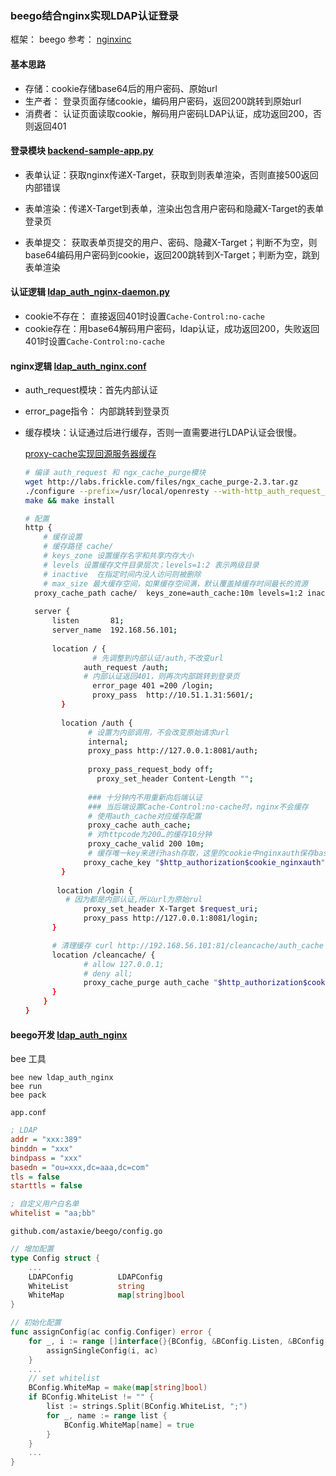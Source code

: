 
### beego结合nginx实现LDAP认证登录

   框架： beego 参考： [nginxinc](https://github.com/nginxinc/ldap_auth_nginx/blob/master/backend-sample-app.py)
   
#### 基本思路

- 存储：cookie存储base64后的用户密码、原始url
- 生产者： 登录页面存储cookie，编码用户密码，返回200跳转到原始url
- 消费者： 认证页面读取cookie，解码用户密码LDAP认证，成功返回200，否则返回401

#### 登录模块 [backend-sample-app.py](https://github.com/nginxinc/ldap_auth_nginx/blob/master/backend-sample-app.py)

- 表单认证：获取nginx传递X-Target，获取到则表单渲染，否则直接500返回内部错误

- 表单渲染：传递X-Target到表单，渲染出包含用户密码和隐藏X-Target的表单登录页

- 表单提交： 获取表单页提交的用户、密码、隐藏X-Target；判断不为空，则base64编码用户密码到cookie，返回200跳转到X-Target；判断为空，跳到表单渲染

#### 认证逻辑  [ldap_auth_nginx-daemon.py](https://github.com/nginxinc/ldap_auth_nginx/blob/master/ldap_auth_nginx-daemon.py)
 
- cookie不存在： 直接返回401时设置`Cache-Control:no-cache`
- cookie存在：用base64解码用户密码，ldap认证，成功返回200，失败返回401时设置`Cache-Control:no-cache`   

#### nginx逻辑 [ldap_auth_nginx.conf](https://github.com/nginxinc/ldap_auth_nginx/blob/master/backend-sample-app.py)

- auth_request模块：首先内部认证

- error_page指令： 内部跳转到登录页

- 缓存模块：认证通过后进行缓存，否则一直需要进行LDAP认证会很慢。

  [proxy-cache实现回源服务器缓存](https://blog.csdn.net/dengjiexian123/article/details/53386586)

  ```sh
  # 编译 auth_request 和 ngx_cache_purge模块
  wget http://labs.frickle.com/files/ngx_cache_purge-2.3.tar.gz
  ./configure --prefix=/usr/local/openresty --with-http_auth_request_module  --add-module=modules/ngx_cache_purge-2.3
  make && make install
  ```

  ```sh
  # 配置
  http {
      # 缓存设置
      # 缓存路径 cache/
      # keys_zone 设置缓存名字和共享内存大小
      # levels 设置缓存文件目录层次；levels=1:2 表示两级目录
      # inactive  在指定时间内没人访问则被删除
      # max_size 最大缓存空间，如果缓存空间满，默认覆盖掉缓存时间最长的资源
  	proxy_cache_path cache/  keys_zone=auth_cache:10m levels=1:2 inactive=7d max_size=1000g;
  	
  	server {
  		listen       81;
  		server_name  192.168.56.101;
  		
  		location / {
                 # 先调整到内部认证/auth,不改变url
  			   auth_request /auth;
  			   # 内部认证返回401，则再次内部跳转到登录页
                 error_page 401 =200 /login;
                 proxy_pass  http://10.51.1.31:5601/;
          }
          
          location /auth {
                # 设置为内部调用，不会改变原始请求url
                internal;
                proxy_pass http://127.0.0.1:8081/auth;
                	
                proxy_pass_request_body off;
             	  proxy_set_header Content-Length "";
             	  
                ### 十分钟内不用重新向后端认证
                ### 当后端设置Cache-Control:no-cache时，nginx不会缓存
             	# 使用auth_cache对应缓存配置
                proxy_cache auth_cache;
                # 对httpcode为200…的缓存10分钟
                proxy_cache_valid 200 10m;
                # 缓存唯一key来进行hash存取，这里的cookie中nginxauth保存base64的用户密码字段
  			   proxy_cache_key "$http_authorization$cookie_nginxauth";
          }
          
         location /login {
  	       # 因为都是内部认证,所以url为原始rul
               proxy_set_header X-Target $request_uri;
               proxy_pass http://127.0.0.1:8081/login;
        }

        # 清理缓存 curl http://192.168.56.101:81/cleancache/auth_cache
        location /cleancache/ {
               # allow 127.0.0.1;
               # deny all;
               proxy_cache_purge auth_cache "$http_authorization$cookie_nginxauth";
        }
      }
  }
  ```

  
#### beego开发  [ldap_auth_nginx](https://gitee.com/fearless11/project/tree/master/ldap_auth_nginx)

bee 工具
```
bee new ldap_auth_nginx
bee run
bee pack 
```

`app.conf`

```ini
; LDAP
addr = "xxx:389"
binddn = "xxx"
bindpass = "xxx"
basedn = "ou=xxx,dc=aaa,dc=com"
tls = false
starttls = false

; 自定义用户白名单
whitelist = "aa;bb"
```

`github.com/astaxie/beego/config.go`

```go
// 增加配置
type Config struct {
    ... 
	LDAPConfig          LDAPConfig
	WhiteList           string
	WhiteMap            map[string]bool
}

// 初始化配置
func assignConfig(ac config.Configer) error {
	for _, i := range []interface{}{BConfig, &BConfig.Listen, &BConfig.WebConfig, &BConfig.Log, &BConfig.LDAPConfig, &BConfig.WebConfig.Session} {
		assignSingleConfig(i, ac)
	}
	...
	// set whitelist
	BConfig.WhiteMap = make(map[string]bool)
	if BConfig.WhiteList != "" {
		list := strings.Split(BConfig.WhiteList, ";")
		for _, name := range list {
			BConfig.WhiteMap[name] = true
		}
	}
    ...
}
```
